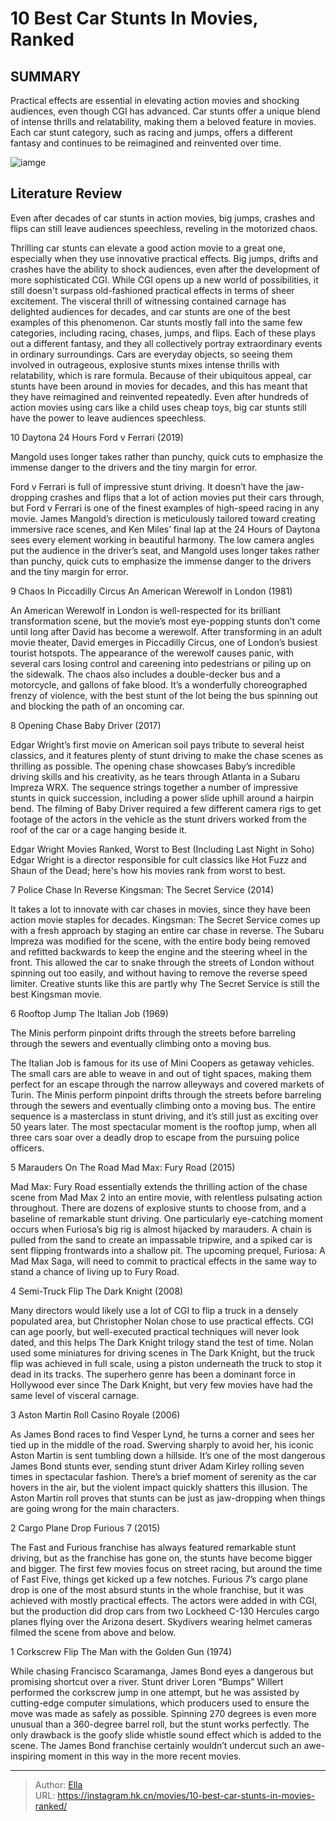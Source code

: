 # 10 Best Car Stunts In Movies, Ranked


## SUMMARY 


 Practical effects are essential in elevating action movies and shocking audiences, even though CGI has advanced. 
 Car stunts offer a unique blend of intense thrills and relatability, making them a beloved feature in movies. 
 Each car stunt category, such as racing and jumps, offers a different fantasy and continues to be reimagined and reinvented over time. 

![iamge](https://static1.srcdn.com/wordpress/wp-content/uploads/2024/01/mustang-car-with-1990s-background.jpg)

## Literature Review

Even after decades of car stunts in action movies, big jumps, crashes and flips can still leave audiences speechless, reveling in the motorized chaos.




Thrilling car stunts can elevate a good action movie to a great one, especially when they use innovative practical effects. Big jumps, drifts and crashes have the ability to shock audiences, even after the development of more sophisticated CGI. While CGI opens up a new world of possibilities, it still doesn&#39;t surpass old-fashioned practical effects in terms of sheer excitement. The visceral thrill of witnessing contained carnage has delighted audiences for decades, and car stunts are one of the best examples of this phenomenon.
Car stunts mostly fall into the same few categories, including racing, chases, jumps, and flips. Each of these plays out a different fantasy, and they all collectively portray extraordinary events in ordinary surroundings. Cars are everyday objects, so seeing them involved in outrageous, explosive stunts mixes intense thrills with relatability, which is rare formula. Because of their ubiquitous appeal, car stunts have been around in movies for decades, and this has meant that they have reimagined and reinvented repeatedly. Even after hundreds of action movies using cars like a child uses cheap toys, big car stunts still have the power to leave audiences speechless.









 








 10  Daytona 24 Hours 
Ford v Ferrari (2019)
        

Mangold uses longer takes rather than punchy, quick cuts to emphasize the immense danger to the drivers and the tiny margin for error. 

Ford v Ferrari is full of impressive stunt driving. It doesn’t have the jaw-dropping crashes and flips that a lot of action movies put their cars through, but Ford v Ferrari is one of the finest examples of high-speed racing in any movie. James Mangold’s direction is meticulously tailored toward creating immersive race scenes, and Ken Miles’ final lap at the 24 Hours of Daytona sees every element working in beautiful harmony. The low camera angles put the audience in the driver’s seat, and Mangold uses longer takes rather than punchy, quick cuts to emphasize the immense danger to the drivers and the tiny margin for error.





 9  Chaos In Piccadilly Circus 
An American Werewolf in London (1981)
        

An American Werewolf in London is well-respected for its brilliant transformation scene, but the movie’s most eye-popping stunts don’t come until long after David has become a werewolf. After transforming in an adult movie theater, David emerges in Piccadilly Circus, one of London’s busiest tourist hotspots. The appearance of the werewolf causes panic, with several cars losing control and careening into pedestrians or piling up on the sidewalk. The chaos also includes a double-decker bus and a motorcycle, and gallons of fake blood. It’s a wonderfully choreographed frenzy of violence, with the best stunt of the lot being the bus spinning out and blocking the path of an oncoming car.





 8  Opening Chase 
Baby Driver (2017)


 







Edgar Wright’s first movie on American soil pays tribute to several heist classics, and it features plenty of stunt driving to make the chase scenes as thrilling as possible. The opening chase showcases Baby’s incredible driving skills and his creativity, as he tears through Atlanta in a Subaru Impreza WRX. The sequence strings together a number of impressive stunts in quick succession, including a power slide uphill around a hairpin bend. The filming of Baby Driver required a few different camera rigs to get footage of the actors in the vehicle as the stunt drivers worked from the roof of the car or a cage hanging beside it.
            
 
 Edgar Wright Movies Ranked, Worst to Best (Including Last Night in Soho) 
Edgar Wright is a director responsible for cult classics like Hot Fuzz and Shaun of the Dead; here&#39;s how his movies rank from worst to best. 








 7  Police Chase In Reverse 
Kingsman: The Secret Service (2014)
        

It takes a lot to innovate with car chases in movies, since they have been action movie staples for decades. Kingsman: The Secret Service comes up with a fresh approach by staging an entire car chase in reverse. The Subaru Impreza was modified for the scene, with the entire body being removed and refitted backwards to keep the engine and the steering wheel in the front. This allowed the car to snake through the streets of London without spinning out too easily, and without having to remove the reverse speed limiter. Creative stunts like this are partly why The Secret Service is still the best Kingsman movie.





 6  Rooftop Jump 
The Italian Job (1969)
        

The Minis perform pinpoint drifts through the streets before barreling through the sewers and eventually climbing onto a moving bus. 

The Italian Job is famous for its use of Mini Coopers as getaway vehicles. The small cars are able to weave in and out of tight spaces, making them perfect for an escape through the narrow alleyways and covered markets of Turin. The Minis perform pinpoint drifts through the streets before barreling through the sewers and eventually climbing onto a moving bus. The entire sequence is a masterclass in stunt driving, and it’s still just as exciting over 50 years later. The most spectacular moment is the rooftop jump, when all three cars soar over a deadly drop to escape from the pursuing police officers.





 5  Marauders On The Road 
Mad Max: Fury Road (2015)


 







Mad Max: Fury Road essentially extends the thrilling action of the chase scene from Mad Max 2 into an entire movie, with relentless pulsating action throughout. There are dozens of explosive stunts to choose from, and a baseline of remarkable stunt driving. One particularly eye-catching moment occurs when Furiosa’s big rig is almost hijacked by marauders. A chain is pulled from the sand to create an impassable tripwire, and a spiked car is sent flipping frontwards into a shallow pit. The upcoming prequel, Furiosa: A Mad Max Saga, will need to commit to practical effects in the same way to stand a chance of living up to Fury Road.





 4  Semi-Truck Flip 
The Dark Knight (2008)
        

Many directors would likely use a lot of CGI to flip a truck in a densely populated area, but Christopher Nolan chose to use practical effects. CGI can age poorly, but well-executed practical techniques will never look dated, and this helps The Dark Knight trilogy stand the test of time. Nolan used some miniatures for driving scenes in The Dark Knight, but the truck flip was achieved in full scale, using a piston underneath the truck to stop it dead in its tracks. The superhero genre has been a dominant force in Hollywood ever since The Dark Knight, but very few movies have had the same level of visceral carnage.





 3  Aston Martin Roll 
Casino Royale (2006)
        

As James Bond races to find Vesper Lynd, he turns a corner and sees her tied up in the middle of the road. Swerving sharply to avoid her, his iconic Aston Martin is sent tumbling down a hillside. It’s one of the most dangerous James Bond stunts ever, sending stunt driver Adam Kirley rolling seven times in spectacular fashion. There’s a brief moment of serenity as the car hovers in the air, but the violent impact quickly shatters this illusion. The Aston Martin roll proves that stunts can be just as jaw-dropping when things are going wrong for the main characters.





 2  Cargo Plane Drop 
Furious 7 (2015)


 







The Fast and Furious franchise has always featured remarkable stunt driving, but as the franchise has gone on, the stunts have become bigger and bigger. The first few movies focus on street racing, but around the time of Fast Five, things get kicked up a few notches. Furious 7’s cargo plane drop is one of the most absurd stunts in the whole franchise, but it was achieved with mostly practical effects. The actors were added in with CGI, but the production did drop cars from two Lockheed C-130 Hercules cargo planes flying over the Arizona desert. Skydivers wearing helmet cameras filmed the scene from above and below.





 1  Corkscrew Flip 
The Man with the Golden Gun (1974)
        

While chasing Francisco Scaramanga, James Bond eyes a dangerous but promising shortcut over a river. Stunt driver Loren “Bumps” Willert performed the corkscrew jump in one attempt, but he was assisted by cutting-edge computer simulations, which producers used to ensure the move was made as safely as possible. Spinning 270 degrees is even more unusual than a 360-degree barrel roll, but the stunt works perfectly. The only drawback is the goofy slide whistle sound effect which is added to the scene. The James Bond franchise certainly wouldn’t undercut such an awe-inspiring moment in this way in the more recent movies. 

---

> Author: [Ella](https://instagram.hk.cn/)  
> URL: https://instagram.hk.cn/movies/10-best-car-stunts-in-movies-ranked/  

